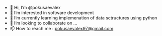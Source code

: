 - 👋 Hi, I’m @pokusaevalex
- 👀 I’m interested in software development
- 🌱 I’m currently learning implemenation of data sctructures using python
- 💞️ I’m looking to collaborate on ...
- 📫 How to reach me : pokusaevalex97@gmail.com

<!---
pokusaevalex/pokusaevalex is a ✨ special ✨ repository because its `README.md` (this file) appears on your GitHub profile.
You can click the Preview link to take a look at your changes.
--->
